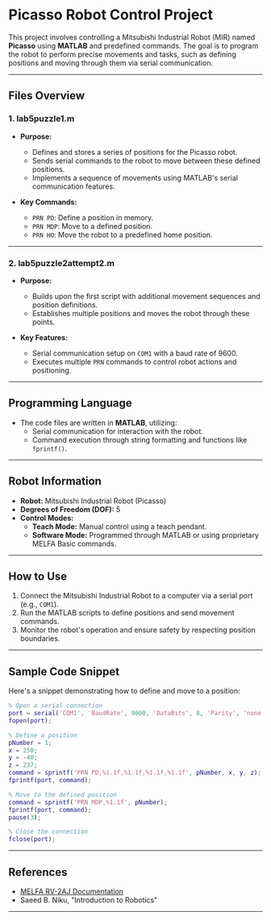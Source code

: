 
# Picasso Robot Control Project

This project involves controlling a Mitsubishi Industrial Robot (MIR) named **Picasso** using **MATLAB** and predefined commands. The goal is to program the robot to perform precise movements and tasks, such as defining positions and moving through them via serial communication.

---

## **Files Overview**

### **1. lab5puzzle1.m**
- **Purpose:** 
  - Defines and stores a series of positions for the Picasso robot.
  - Sends serial commands to the robot to move between these defined positions.
  - Implements a sequence of movements using MATLAB's serial communication features.
  
- **Key Commands:** 
  - `PRN PD`: Define a position in memory.
  - `PRN MDP`: Move to a defined position.
  - `PRN HO`: Move the robot to a predefined home position.

---

### **2. lab5puzzle2attempt2.m**
- **Purpose:** 
  - Builds upon the first script with additional movement sequences and position definitions.
  - Establishes multiple positions and moves the robot through these points.

- **Key Features:** 
  - Serial communication setup on `COM1` with a baud rate of 9600.
  - Executes multiple `PRN` commands to control robot actions and positioning.

---

## **Programming Language**
- The code files are written in **MATLAB**, utilizing:
  - Serial communication for interaction with the robot.
  - Command execution through string formatting and functions like `fprintf()`.

---

## **Robot Information**
- **Robot:** Mitsubishi Industrial Robot (Picasso)
- **Degrees of Freedom (DOF):** 5
- **Control Modes:** 
  - **Teach Mode:** Manual control using a teach pendant.
  - **Software Mode:** Programmed through MATLAB or using proprietary MELFA Basic commands.

---

## **How to Use**
1. Connect the Mitsubishi Industrial Robot to a computer via a serial port (e.g., `COM1`).
2. Run the MATLAB scripts to define positions and send movement commands.
3. Monitor the robot's operation and ensure safety by respecting position boundaries.

---

## **Sample Code Snippet**
Here's a snippet demonstrating how to define and move to a position:

```matlab
% Open a serial connection
port = serial('COM1', 'BaudRate', 9600, 'DataBits', 8, 'Parity', 'none', 'StopBits', 1, 'Timeout', 5000);
fopen(port);

% Define a position
pNumber = 1;
x = 250;
y = -40;
z = 237;
command = sprintf('PRN PD,%1.1f,%1.1f,%1.1f,%1.1f', pNumber, x, y, z);
fprintf(port, command);

% Move to the defined position
command = sprintf('PRN MDP,%1.1f', pNumber);
fprintf(port, command);
pause(3);

% Close the connection
fclose(port);
```

---

## **References**
- [MELFA RV-2AJ Documentation](www.eurobots.net/other-robots-robots-melfa-rv-2aj-p259-en.html)
- Saeed B. Niku, "Introduction to Robotics"

---
